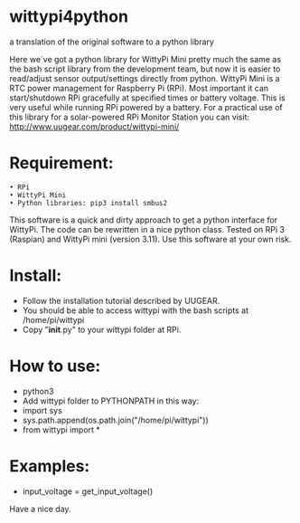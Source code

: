 # wittypi4python
a translation of the original software to a python library

Here we´ve got a python library for WittyPi Mini pretty much the same as the bash script library from the development team, but now it is easier to read/adjust sensor output/settings directly from python. 
WittyPi Mini is a RTC power management for Raspberry Pi (RPi). Most important it can start/shutdown RPi gracefully at specified times or battery voltage. 
This is very useful while running RPi powered by a battery. 
For a practical use of this library for a solar-powered RPi Monitor Station you can visit: 
http://www.uugear.com/product/wittypi-mini/

 # Requirement:
    • RPi
    • WittyPi Mini 
    • Python libraries: pip3 install smbus2

This software is a quick and dirty approach to get a python interface for WittyPi. The code can be rewritten in a nice python class. 
Tested on RPi 3 (Raspian) and WittyPi mini (version 3.11).
Use this software at your own risk. 


# Install:
- Follow the installation tutorial described by UUGEAR. 
- You should be able to access wittypi with the bash scripts at /home/pi/wittypi
- Copy  "__init__.py" to your wittypi folder at RPi. 

# How to use:
- python3 
- Add wittypi folder to PYTHONPATH in this way:
- import sys
- sys.path.append(os.path.join("/home/pi/wittypi"))
- from wittypi import *

# Examples:

- input_voltage = get_input_voltage()

Have a nice day. 
